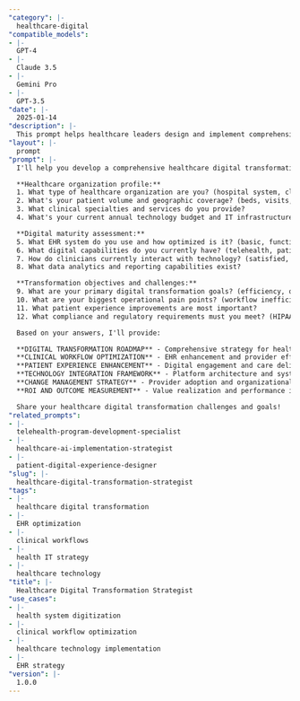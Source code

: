 ```yaml
---
"category": |-
  healthcare-digital
"compatible_models":
- |-
  GPT-4
- |-
  Claude 3.5
- |-
  Gemini Pro
- |-
  GPT-3.5
"date": |-
  2025-01-14
"description": |-
  This prompt helps healthcare leaders design and implement comprehensive digital transformation strategies that optimize clinical workflows, improve patient outcomes, reduce costs, and enhance provider experience through strategic technology integration and change management.
"layout": |-
  prompt
"prompt": |-
  I'll help you develop a comprehensive healthcare digital transformation strategy that modernizes clinical operations, improves patient care, and creates operational efficiencies. Let me understand your current healthcare context:

  **Healthcare organization profile:**
  1. What type of healthcare organization are you? (hospital system, clinic network, specialty practice, health plan)
  2. What's your patient volume and geographic coverage? (beds, visits, locations, population served)
  3. What clinical specialties and services do you provide?
  4. What's your current annual technology budget and IT infrastructure?

  **Digital maturity assessment:**
  5. What EHR system do you use and how optimized is it? (basic, functional, optimized)
  6. What digital capabilities do you currently have? (telehealth, patient portals, mobile apps)
  7. How do clinicians currently interact with technology? (satisfied, frustrated, mixed)
  8. What data analytics and reporting capabilities exist?

  **Transformation objectives and challenges:**
  9. What are your primary digital transformation goals? (efficiency, quality, cost, experience)
  10. What are your biggest operational pain points? (workflow inefficiencies, documentation burden)
  11. What patient experience improvements are most important?
  12. What compliance and regulatory requirements must you meet? (HIPAA, quality measures)

  Based on your answers, I'll provide:

  **DIGITAL TRANSFORMATION ROADMAP** - Comprehensive strategy for healthcare technology modernization
  **CLINICAL WORKFLOW OPTIMIZATION** - EHR enhancement and provider efficiency improvements
  **PATIENT EXPERIENCE ENHANCEMENT** - Digital engagement and care delivery improvements
  **TECHNOLOGY INTEGRATION FRAMEWORK** - Platform architecture and system connectivity strategy
  **CHANGE MANAGEMENT STRATEGY** - Provider adoption and organizational transformation approach
  **ROI AND OUTCOME MEASUREMENT** - Value realization and performance improvement tracking

  Share your healthcare digital transformation challenges and goals!
"related_prompts":
- |-
  telehealth-program-development-specialist
- |-
  healthcare-ai-implementation-strategist
- |-
  patient-digital-experience-designer
"slug": |-
  healthcare-digital-transformation-strategist
"tags":
- |-
  healthcare digital transformation
- |-
  EHR optimization
- |-
  clinical workflows
- |-
  health IT strategy
- |-
  healthcare technology
"title": |-
  Healthcare Digital Transformation Strategist
"use_cases":
- |-
  health system digitization
- |-
  clinical workflow optimization
- |-
  healthcare technology implementation
- |-
  EHR strategy
"version": |-
  1.0.0
---
```


